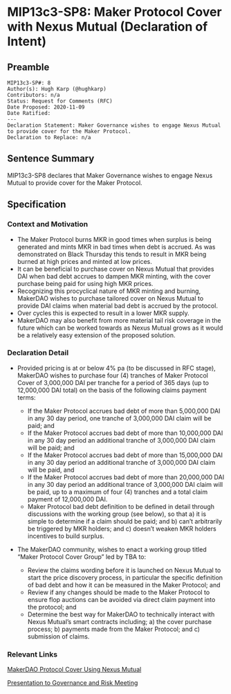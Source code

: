 # MIP13c3-SP8: Maker Protocol Cover with Nexus Mutual (Declaration of Intent)

## Preamble

```
MIP13c3-SP#: 8
Author(s): Hugh Karp (@hughkarp)
Contributors: n/a
Status: Request for Comments (RFC)
Date Proposed: 2020-11-09
Date Ratified: 
---
Declaration Statement: Maker Governance wishes to engage Nexus Mutual to provide cover for the Maker Protocol.
Declaration to Replace: n/a
```

## Sentence Summary
MIP13c3-SP8 declares that Maker Governance wishes to engage Nexus Mutual to provide cover for the Maker Protocol.

## Specification

### Context and Motivation

- The Maker Protocol burns MKR in good times when surplus is being generated and mints MKR in bad times when debt is accrued. As was demonstrated on Black Thursday this tends to result in MKR being burned at high prices and minted at low prices.
- It can be beneficial to purchase cover on Nexus Mutual that provides DAI when bad debt accrues to dampen MKR minting, with the cover purchase being paid for using high MKR prices.
- Recognizing this procyclical nature of MKR minting and burning, MakerDAO wishes to purchase tailored cover on Nexus Mutual to provide DAI claims when material bad debt is accrued by the protocol.
- Over cycles this is expected to result in a lower MKR supply.
- MakerDAO may also benefit from more material tail risk coverage in the future which can be worked towards as Nexus Mutual grows as it would be a relatively easy extension of the proposed solution.


### Declaration Detail

- Provided pricing is at or below 4% pa (to be discussed in RFC stage), MakerDAO wishes to purchase four (4) tranches of Maker Protocol Cover of 3,000,000 DAI per tranche for a period of 365 days (up to 12,000,000 DAI total) on the basis of the following claims payment terms:

  - If the Maker Protocol accrues bad debt of more than 5,000,000 DAI in any 30 day period, one tranche of 3,000,000 DAI claim will be paid; and
  - If the Maker Protocol accrues bad debt of more than 10,000,000 DAI in any 30 day period an additional tranche of 3,000,000 DAI claim will be paid; and
  - If the Maker Protocol accrues bad debt of more than 15,000,000 DAI in any 30 day period an additional tranche of 3,000,000 DAI claim will be paid, and
  - If the Maker Protocol accrues bad debt of more than 20,000,000 DAI in any 30 day period an additional trance of 3,000,000 DAI claim will be paid, up to a maximum of four (4) tranches and a total claim payment of 12,000,000 DAI.
  - Maker Protocol bad debt definition to be defined in detail through discussions with the working group (see below), so that a) it is simple to determine if a claim should be paid; and b) can’t arbitrarily be triggered by MKR holders; and c) doesn’t weaken MKR holders incentives to build surplus.

- The MakerDAO community, wishes to enact a working group titled “Maker Protocol Cover Group” led by TBA to:

  - Review the claims wording before it is launched on Nexus Mutual to start the price discovery process, in particular the specific definition of bad debt and how it can be measured in the Maker Protocol; and
  - Review if any changes should be made to the Maker Protocol to ensure flop auctions can be avoided via direct claim payment into the protocol; and
  - Determine the best way for MakerDAO to technically interact with Nexus Mutual’s smart contracts including; a) the cover purchase process; b) payments made from the Maker Protocol; and c) submission of claims.


### Relevant Links
[MakerDAO Protocol Cover Using Nexus Mutual](https://forum.makerdao.com/t/makerdao-protocol-cover-using-nexus-mutual/4761)


[Presentation to Governance and Risk Meeting](https://www.youtube.com/watch?v=0v3E_kpLxFg&feature=youtu.be&t=3066)

